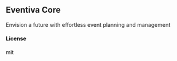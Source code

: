 ## Eventiva Core

Envision a future with effortless event planning and management

#### License

mit